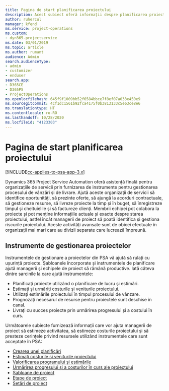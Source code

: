 ```yaml
---
title: Pagina de start planificarea proiectului
description: Acest subiect oferă informații despre planificarea proiectului.
author: ruhercul
manager: kfend
ms.service: project-operations
ms.custom:
- dyn365-projectservice
ms.date: 03/01/2019
ms.topic: article
ms.author: rumant
audience: Admin
search.audienceType:
- admin
- customizer
- enduser
search.app:
- D365CE
- D365PS
- ProjectOperations
ms.openlocfilehash: 645f9f1009bb52f6584bbce7f8ef07a033e450e9
ms.sourcegitcommit: 4cf1dc1561b92fca4175f0b3813133c5e63ce8e6
ms.translationtype: HT
ms.contentlocale: ro-RO
ms.lasthandoff: 10/28/2020
ms.locfileid: "4123303"
---
```

# <a name="project-planning-home-page"></a>Pagina de start planificarea proiectului

[!INCLUDE[cc-applies-to-psa-app-3.x](../includes/cc-applies-to-psa-app-3x.md)]

Dynamics 365 Project Service Automation oferă asistență finală pentru organizațiile de servicii prin furnizarea de instrumente pentru gestionarea procesului de vânzări și de livrare. Ajută aceste organizații de servicii să identifice oportunități, să prezinte oferte, să ajungă la acorduri contractuale, să gestioneze resurse, să livreze proiecte la timp și în buget, să înregistreze timpul și cheltuielile și să factureze clienți. Membrii echipei pot colabora la proiecte și pot menține informațiile actuale și exacte despre starea proiectului, astfel încât managerii de proiect să poată identifica și gestiona riscurile proiectului. Aceste activități avansate sunt de obicei efectuate în organizații mai mari care au divizii separate care lucrează împreună.

## <a name="project-management-tools"></a>Instrumente de gestionarea proiectelor

Instrumentele de gestionare a proiectelor din PSA vă ajută să rulați cu ușurință proiecte. Șabloanele încorporate și instrumentele de planificare ajută managerii și echipele de proiect să rămână productive. Iată câteva dintre sarcinile la care ajută instrumentele:

- Planificați proiecte utilizând o planificare de lucru și estimări.
- Estimați și urmăriți costurile și veniturile proiectului.
- Utilizați estimările proiectului în timpul procesului de vânzare.
- Prognozați necesarul de resurse pentru proiectele sunt deschise în canal.
- Livrați cu succes proiecte prin urmărirea progresului și a costului în curs.

Următoarele subiecte furnizează informații care vor ajuta managerii de proiect să estimeze activitatea, să estimeze costurile proiectului și să presteze cerințele privind resursele utilizând instrumentele care sunt acceptate în PSA:

- [Crearea unei planificări](project-creating.md)
- [Estimați costurile și veniturile proiectului](project-estimating.md)
- [Valorificarea programului și estimările](project-leveraging.md)
- [Urmărirea progresului și a costurilor în curs ale proiectului](project-tracking.md)
- [Șabloane de proiect](project-templates.md)
- [Etape de proiect](project-stages.md)
- [Setări de proiect](project-settings.md)
